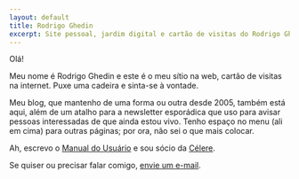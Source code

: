```yaml
---
layout: default
title: Rodrigo Ghedin
excerpt: Site pessoal, jardim digital e cartão de visitas do Rodrigo Ghedin.
---
```

Olá!

Meu nome é Rodrigo Ghedin e este é o meu sítio na web, cartão de visitas na internet. Puxe uma cadeira e sinta-se à vontade.

Meu blog, que mantenho de uma forma ou outra desde 2005, também está aqui, além de um atalho para a newsletter esporádica que uso para avisar pessoas interessadas de que ainda estou vivo. Tenho espaço no menu (ali em cima) para outras páginas; por ora, não sei o que mais colocar.

Ah, escrevo o [Manual do Usuário](https://manualdousuario.net) e sou sócio da [Célere](https://celere.dev).

Se quiser ou precisar falar comigo, [envie um e-mail](mailto:rodrigo@ghed.in).